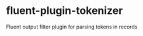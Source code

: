 fluent-plugin-tokenizer
=======================

Fluent output filter plugin for parsing tokens in records
